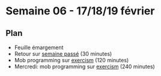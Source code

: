 # Semaine 06 - 17/18/19 février

## Plan

- Feuille émargement
- Retour sur [semaine passé](../semaine05/README.md) (30 minutes)
- Mob programming sur [exercism](../../exercices/exercism-all) (120 minutes)
- Mercredi: mob programming sur [exercism](../../exercices/exercism-all) (240 minutes)
